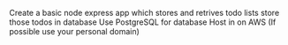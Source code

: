 Create a basic node express app which stores and retrives todo lists
store those todos in database
Use PostgreSQL for database
Host in on AWS (If possible use your personal domain)